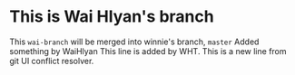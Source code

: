 # This is Wai Hlyan's branch

This `wai-branch` will be merged into winnie's branch, `master`
Added something by WaiHlyan
This line is added by WHT.
This is a new line from git UI conflict resolver.

